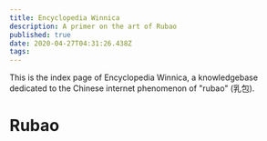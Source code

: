 ```yaml
---
title: Encyclopedia Winnica
description: A primer on the art of Rubao
published: true
date: 2020-04-27T04:31:26.438Z
tags: 
---
```


This is the index page of Encyclopedia Winnica, a knowledgebase dedicated to the Chinese internet phenomenon of "rubao" (乳包).

# Rubao